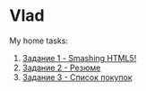# Vlad
My home tasks:<br>
<ol>
    <li>
        <a href="https://rabee4221.github.io/Homework-Smashing-HTML5/Smashing.html">Задание 1 - Smashing HTML5!</a>
    </li>
    <li>
        <a href="https://rabee4221.github.io/Homework-resume/Резюме.html">Задание 2 - Резюме</a>
   </li>
    <li>
        <a href="https://rabee4221.github.io/Homework-shopping-list/Список.html">Задание 3 - Список покупок</a>
    </li>
</ol>

